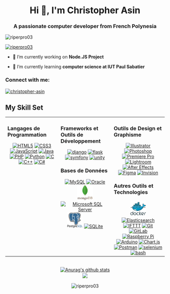 <h1 align="center">Hi 👋, I'm Christopher Asin</h1>
<h3 align="center">A passionate computer developer from French Polynesia</h3>

<p align="left"> <img src="https://komarev.com/ghpvc/?username=riperpro03&label=Profile%20views&color=0e75b6&style=flat" alt="riperpro03" /> </p>

<p align="left"> <a href="https://github.com/ryo-ma/github-profile-trophy"><img src="https://github-profile-trophy.vercel.app/?username=riperpro03" alt="riperpro03" /></a> </p>

- 🔭 I’m currently working on **Node.JS Project**

- 🌱 I’m currently learning **computer science at IUT Paul Sabatier**

<h3 align="left">Connect with me:</h3>
<p align="left">
  <a href="https://linkedin.com/in/christopher-asin" target="blank"><img align="center" src="https://raw.githubusercontent.com/rahuldkjain/github-profile-readme-generator/master/src/images/icons/Social/linked-in-alt.svg" alt="christopher-asin" height="30" width="40" /></a>
</p>


## My Skill Set  

<table>
  <tr>
    <td valign="top" width="33%">

### Langages de Programmation
<div align="center">
  <a href="https://en.wikipedia.org/wiki/HTML5" target="_blank"><img src="https://profilinator.rishav.dev/skills-assets/html5-original-wordmark.svg" alt="HTML5" height="50"/></a> 
  <a href="https://www.w3schools.com/css/" target="_blank"><img src="https://profilinator.rishav.dev/skills-assets/css3-original-wordmark.svg" alt="CSS3" height="50"/></a> 
  <a href="https://www.javascript.com/" target="_blank"><img src="https://profilinator.rishav.dev/skills-assets/javascript-original.svg" alt="JavaScript" height="50"/></a> 
  <a href="https://www.java.com/" target="_blank"><img src="https://profilinator.rishav.dev/skills-assets/java-original-wordmark.svg" alt="Java" height="50"/></a> 
  <a href="https://www.php.net/" target="_blank"><img src="https://profilinator.rishav.dev/skills-assets/php-original.svg" alt="PHP" height="50"/></a> 
  <a href="https://www.python.org/" target="_blank"><img src="https://profilinator.rishav.dev/skills-assets/python-original.svg" alt="Python" height="50"/></a> 
  <a href="https://www.cprogramming.com/" target="_blank"><img src="https://profilinator.rishav.dev/skills-assets/c-original.svg" alt="C" height="50"/></a> 
  <a href="https://www.cplusplus.com/" target="_blank"><img src="https://profilinator.rishav.dev/skills-assets/cplusplus-original.svg" alt="C++" height="50"/></a> 
  <a href="https://docs.microsoft.com/en-us/dotnet/csharp/" target="_blank"><img src="https://profilinator.rishav.dev/skills-assets/csharp-original.svg" alt="C#" height="50"/></a> 
  </div>
</td>

<td valign="top" width="33%">

### Frameworks et Outils de Développement
<div align="center">
  <a href="https://www.djangoproject.com/" target="_blank"><img src="https://cdn.worldvectorlogo.com/logos/django.svg" alt="django" width="50" height="50"/></a> 
  <a href="https://flask.palletsprojects.com/" target="_blank"><img src="https://www.vectorlogo.zone/logos/pocoo_flask/pocoo_flask-icon.svg" alt="flask" width="50" height="50"/></a> 
  <a href="https://symfony.com" target="_blank"><img src="https://symfony.com/logos/symfony_black_03.svg" alt="symfony" width="50" height="50"/></a> 
  <a href="https://unity.com/" target="_blank"><img src="https://www.vectorlogo.zone/logos/unity3d/unity3d-icon.svg" alt="unity" width="50" height="50"/></a> 
</div>

### Bases de Données
<div align="center">
  <a href="https://www.mysql.com/" target="_blank"><img src="https://profilinator.rishav.dev/skills-assets/mysql-original-wordmark.svg" alt="MySQL" height="50"/></a> 
  <a href="https://www.oracle.com/in/index.html" target="_blank"><img src="https://profilinator.rishav.dev/skills-assets/oracle-original.svg" alt="Oracle" height="50"/></a> 
  <a href="https://www.mongodb.com/" target="_blank"><img src="https://raw.githubusercontent.com/devicons/devicon/master/icons/mongodb/mongodb-original-wordmark.svg" alt="MongoDB" width="50" height="50"/></a> 
  <a href="https://www.microsoft.com/en-us/sql-server" target="_blank"><img src="https://www.svgrepo.com/show/303229/microsoft-sql-server-logo.svg" alt="Microsoft SQL Server" width="50" height="50"/></a> 
  <a href="  https://www.postgresql.org" target="_blank"><img src="https://raw.githubusercontent.com/devicons/devicon/master/icons/postgresql/postgresql-original-wordmark.svg" alt="PostgreSQL" width="50" height="50"/></a> 
  <a href="https://www.sqlite.org/" target="_blank"><img src="https://www.vectorlogo.zone/logos/sqlite/sqlite-icon.svg" alt="SQLite" width="50" height="50"/></a> 
</div>
</td>

<td valign="top" width="33%">

### Outils de Design et Graphisme
<div align="center">
  <a href="https://www.adobe.com/in/products/illustrator.html" target="_blank"><img src="https://profilinator.rishav.dev/skills-assets/adobe_illustrator-icon.svg" alt="Illustrator" height="50"/></a> 
  <a href="https://www.adobe.com/in/products/photoshop.html" target="_blank"><img src="https://profilinator.rishav.dev/skills-assets/photoshop-plain.svg" alt="Photoshop" height="50"/></a> 
  <a href="https://www.adobe.com/in/products/premiere.html" target="_blank"><img src="https://profilinator.rishav.dev/skills-assets/adobepremierepro.png" alt="Premiere Pro" height="50"/></a> 
  <a href="https://www.adobe.com/products/photoshop-lightroom.html" target="_blank"><img src="https://profilinator.rishav.dev/skills-assets/lightroom.png" alt="Lightroom" height="50"/></a> 
  <a href="https://www.adobe.com/in/products/aftereffects.html" target="_blank"><img src="https://profilinator.rishav.dev/skills-assets/aftereffects.png" alt="After Effects" height="50"/></a> 
  <a href="https://www.figma.com/" target="_blank"><img src="https://profilinator.rishav.dev/skills-assets/figma-icon.svg" alt="Figma" height="50"/></a> 
  <a href="https://www.invisionapp.com/" target="_blank"><img src="https://profilinator.rishav.dev/skills-assets/invision.svg" alt="Invision" height="50"/></a> 
</div>

### Autres Outils et Technologies
<div align="center">
  <a href="https://www.docker.com/" target="_blank"><img src="https://raw.githubusercontent.com/devicons/devicon/master/icons/docker/docker-original-wordmark.svg" alt="Docker" width="50" height="50"/></a> 
  <a href="https://www.elastic.co" target="_blank"><img src="https://www.vectorlogo.zone/logos/elastic/elastic-icon.svg" alt="Elasticsearch" width="50" height="50"/></a> 
  <a href="https://ifttt.com/" target="_blank"><img src="https://www.vectorlogo.zone/logos/ifttt/ifttt-ar21.svg" alt="IFTTT" width="50" height="50"/></a> 
  <a href="https://github.com/" target="_blank"><img src="https://profilinator.rishav.dev/skills-assets/git-scm-icon.svg" alt="Git" height="50"/></a> 
  <a href="https://about.gitlab.com/" target="_blank"><img src="https://profilinator.rishav.dev/skills-assets/gitlab.svg" alt="GitLab" height="50"/></a> 
  <a href="https://www.raspberrypi.org/" target="_blank"><img src="https://profilinator.rishav.dev/skills-assets/raspberrypi.png" alt="Raspberry Pi" height="50"/></a> 
  <a href="https://www.arduino.cc/" target="_blank"><img src="https://profilinator.rishav.dev/skills-assets/arduino.png" alt="Arduino" height="50"/></a> 
  <a href="https://www.chartjs.org" target="_blank"><img src="https://www.chartjs.org/media/logo-title.svg" alt="Chart.js" width="50" height="50"/></a> 
  <a href="https://postman.com" target="_blank"><img src="https://www.vectorlogo.zone/logos/getpostman/getpostman-icon.svg" alt="Postman" width="50" height="50"/></a> 
  <a href="https://www.selenium.dev" target="_blank" rel="noreferrer"> <img src="https://raw.githubusercontent.com/detain/svg-logos/780f25886640cef088af994181646db2f6b1a3f8/svg/selenium-logo.svg" alt="selenium" width="40" height="40"/> </a>
  <a href="https://www.gnu.org/software/bash/" target="_blank"><img src="https://www.vectorlogo.zone/logos/gnu_bash/gnu_bash-icon.svg" alt="bash" width="50" height="50"/></a> 
</div>
</td>
  </tr>
</table>



<br/>
<div align="center">  
  <a href="https://github.com/RiperPro03" target="_blank"><img align="center" src="https://github-readme-stats.vercel.app/api?username=RiperPro03&show_icons=true&include_all_commits=true&theme=dark&hide_border=true" alt="Anurag's github stats" /></a>
</div>

<div align="center">  
  <a href="https://github.com/RiperPro03" target="_blank"><img align="center" src="https://github-readme-stats.vercel.app/api/top-langs/?username=RiperPro03&layout=compact&theme=dracula&hide_border=true" /></a>  
</div>

<div align="center">  
  <p><img align="center" src="https://github-readme-streak-stats.herokuapp.com/?user=riperpro03&" alt="riperpro03" /></p>
</div>

<br/>  

